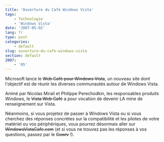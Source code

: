 ```yaml
---
title: 'Ouverture du Café Windows Vista'
tags:
    - Technologie
    - 'Windows Vista'
date: '2007-05-02'
lang: fr
type: post
categories:
    - default
slug: ouverture-du-cafe-windows-vista
section: default
2007:
    - '05'
---
```


Microsoft lance le <s title="Ce site n'existe plus">Web Café pour Windows Vista</s>, un nouveau site dont l'objectif est de réunir les diverses communautés autour de Windows Vista.

<!-- more -->

Animé par Nicolas Mirail et Philippe Perechodkin, les responsables produits Windows, le <s title="Ce site n'existe plus">Vista Web Café</s> a pour vocation de devenir LA mine de renseignement sur Vista.

Néanmoins, si vous projetez de passer à Windows Vista ou si vous cherchez des réponses concrètes sur la compatibilité et les pilotes de votre matériel ou vos périphériques, vous pourrez désormais aller sur <s title="Ce site n'existe plus">WindowsVistaCafe.com</s> (et si vous ne trouvez pas les réponses à vos questions, passez par le <s title="Ce site n'existe plus">Guwiv</s>&nbsp;!).